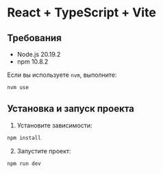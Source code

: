 # React + TypeScript + Vite

## Требования

- Node.js 20.19.2
- npm 10.8.2

Если вы используете `nvm`, выполните:

```bash
nvm use
```

## Установка и запуск проекта

1. Установите зависимости:

```bash
npm install
```

2. Запустите проект:

```bash
npm run dev
```
